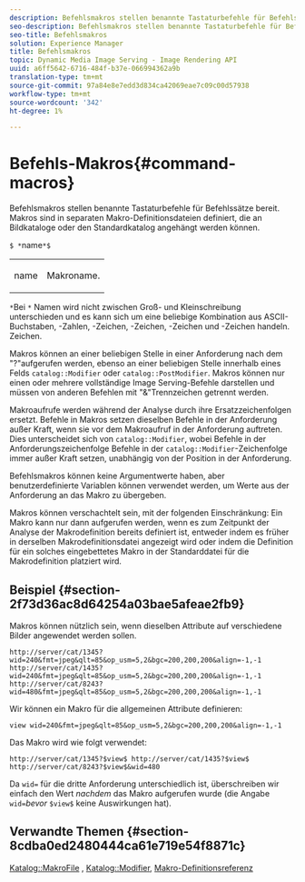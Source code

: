 ```yaml
---
description: Befehlsmakros stellen benannte Tastaturbefehle für Befehlssätze bereit. Makros sind in separaten Makro-Definitionsdateien definiert, die an Bildkataloge oder den Standardkatalog angehängt werden können.
seo-description: Befehlsmakros stellen benannte Tastaturbefehle für Befehlssätze bereit. Makros sind in separaten Makro-Definitionsdateien definiert, die an Bildkataloge oder den Standardkatalog angehängt werden können.
seo-title: Befehlsmakros
solution: Experience Manager
title: Befehlsmakros
topic: Dynamic Media Image Serving - Image Rendering API
uuid: a6ff5642-6716-484f-b37e-066994362a9b
translation-type: tm+mt
source-git-commit: 97a84e8e7edd3d834ca42069eae7c09c00d57938
workflow-type: tm+mt
source-wordcount: '342'
ht-degree: 1%

---
```



# Befehls-Makros{#command-macros}

Befehlsmakros stellen benannte Tastaturbefehle für Befehlssätze bereit. Makros sind in separaten Makro-Definitionsdateien definiert, die an Bildkataloge oder den Standardkatalog angehängt werden können.

`$ *`name`*$`

<table id="simpletable_A03541622C354F60B5F304B999C4EF8E"> 
 <tr class="strow"> 
  <td class="stentry"> <p><span class="codeph"> <span class="varname"> name</span></span> </p> </td> 
  <td class="stentry"> <p>Makroname. </p></td> 
 </tr> 
</table>

`*`Bei `*` Namen wird nicht zwischen Groß- und Kleinschreibung unterschieden und es kann sich um eine beliebige Kombination aus ASCII-Buchstaben, -Zahlen, -Zeichen, -Zeichen, -Zeichen und -Zeichen handeln. Zeichen.

Makros können an einer beliebigen Stelle in einer Anforderung nach dem &quot;?&quot;aufgerufen werden, ebenso an einer beliebigen Stelle innerhalb eines Felds `catalog::Modifier` oder `catalog::PostModifier`. Makros können nur einen oder mehrere vollständige Image Serving-Befehle darstellen und müssen von anderen Befehlen mit &quot;&amp;&quot;Trennzeichen getrennt werden.

Makroaufrufe werden während der Analyse durch ihre Ersatzzeichenfolgen ersetzt. Befehle in Makros setzen dieselben Befehle in der Anforderung außer Kraft, wenn sie vor dem Makroaufruf in der Anforderung auftreten. Dies unterscheidet sich von `catalog::Modifier`, wobei Befehle in der Anforderungszeichenfolge Befehle in der `catalog::Modifier`-Zeichenfolge immer außer Kraft setzen, unabhängig von der Position in der Anforderung.

Befehlsmakros können keine Argumentwerte haben, aber benutzerdefinierte Variablen können verwendet werden, um Werte aus der Anforderung an das Makro zu übergeben.

Makros können verschachtelt sein, mit der folgenden Einschränkung: Ein Makro kann nur dann aufgerufen werden, wenn es zum Zeitpunkt der Analyse der Makrodefinition bereits definiert ist, entweder indem es früher in derselben Makrodefinitionsdatei angezeigt wird oder indem die Definition für ein solches eingebettetes Makro in der Standarddatei für die Makrodefinition platziert wird.

## Beispiel {#section-2f73d36ac8d64254a03bae5afeae2fb9}

Makros können nützlich sein, wenn dieselben Attribute auf verschiedene Bilder angewendet werden sollen.

`http://server/cat/1345?wid=240&fmt=jpeg&qlt=85&op_usm=5,2&bgc=200,200,200&align=-1,-1 http://server/cat/1435?wid=240&fmt=jpeg&qlt=85&op_usm=5,2&bgc=200,200,200&align=-1,-1 http://server/cat/8243?wid=480&fmt=jpeg&qlt=85&op_usm=5,2&bgc=200,200,200&align=-1,-1`

Wir können ein Makro für die allgemeinen Attribute definieren:

`view wid=240&fmt=jpeg&qlt=85&op_usm=5,2&bgc=200,200,200&align=-1,-1`

Das Makro wird wie folgt verwendet:

`http://server/cat/1345?$view$ http://server/cat/1435?$view$ http://server/cat/8243?$view$&wid=480`

Da `wid=` für die dritte Anforderung unterschiedlich ist, überschreiben wir einfach den Wert *nachdem* das Makro aufgerufen wurde (die Angabe `wid=`*bevor* `$view$` keine Auswirkungen hat).

## Verwandte Themen {#section-8cdba0ed2480444ca61e719e54f8871c}

[Katalog::MakroFile](../../../../../is-api/image-catalog/image-serving-api-ref/c-image-catalog-reference/c-attributes-reference/r-macrofile.md#reference-f91d717b3847458ca0f1fe95387554a2) ,  [Katalog::Modifier](/help/aem-is-ir-api/is-api/image-catalog/image-serving-api-ref/c-image-catalog-reference/c-image-svg-data-reference/c-image-data-reference/r-modifier-cat.md),  [Makro-Definitionsreferenz](../../../../../is-api/image-catalog/image-serving-api-ref/c-image-catalog-reference/c-macro-definition-reference/c-macro-definition-reference.md#concept-5ec73f7636c1496fba1e94094e694e79)
